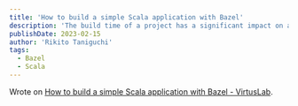 ```yaml
---
title: 'How to build a simple Scala application with Bazel'
description: 'The build time of a project has a significant impact on a team’s development efficiency. The larger the code base, the longer it takes to build. And the longer the build time, the worse the developer experience becomes. This blog post introduces Bazel, a build system to achieve fast builds, even in Google-scale repositories, through building simple Scala applications.'
publishDate: 2023-02-15
author: 'Rikito Taniguchi'
tags:
  - Bazel
  - Scala
---
```


Wrote on
[How to build a simple Scala application with Bazel - VirtusLab](https://virtuslab.com/blog/introduction-to-bazel-for-scala-developers/).
